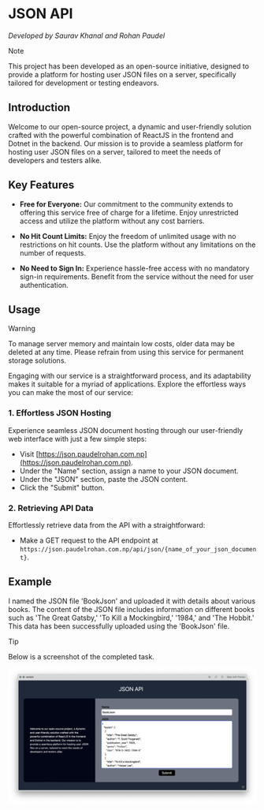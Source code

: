 # JSON API
_Developed by Saurav Khanal and Rohan Paudel_

> [!NOTE]
> This project has been developed as an open-source initiative, designed to provide a platform for hosting user JSON files on a server, specifically tailored for development or testing endeavors.

## Introduction
Welcome to our open-source project, a dynamic and user-friendly solution crafted with the powerful combination of ReactJS in the frontend and Dotnet in the backend. Our mission is to provide a seamless platform for hosting user JSON files on a server, tailored to meet the needs of developers and testers alike.

## Key Features

- **Free for Everyone:** Our commitment to the community extends to offering this service free of charge for a lifetime. Enjoy unrestricted access and utilize the platform without any cost barriers.

- **No Hit Count Limits:** Enjoy the freedom of unlimited usage with no restrictions on hit counts. Use the platform without any limitations on the number of requests.

- **No Need to Sign In:** Experience hassle-free access with no mandatory sign-in requirements. Benefit from the service without the need for user authentication.


## Usage

> [!WARNING]
> To manage server memory and maintain low costs, older data may be deleted at any time. Please refrain from using this service for permanent storage solutions.

Engaging with our service is a straightforward process, and its adaptability makes it suitable for a myriad of applications. Explore the effortless ways you can make the most of our service:

### 1. Effortless JSON Hosting

Experience seamless JSON document hosting through our user-friendly web interface with just a few simple steps:
- Visit [https://json.paudelrohan.com.np](https://json.paudelrohan.com.np).
- Under the "Name" section, assign a name to your JSON document.
- Under the "JSON" section, paste the JSON content.
- Click the "Submit" button.

### 2. Retrieving API Data

Effortlessly retrieve data from the API with a straightforward:
- Make a GET request to the API endpoint at `https://json.paudelrohan.com.np/api/json/{name_of_your_json_document}`.

## Example

I named the JSON file 'BookJson' and uploaded it with details about various books. The content of the JSON file includes information on different books such as 'The Great Gatsby,' 'To Kill a Mockingbird,' '1984,' and 'The Hobbit.' This data has been successfully uploaded using the 'BookJson' file.

> [!TIP]
> Below is a screenshot of the completed task.

![Sample Screenshot](examplesample.png)

